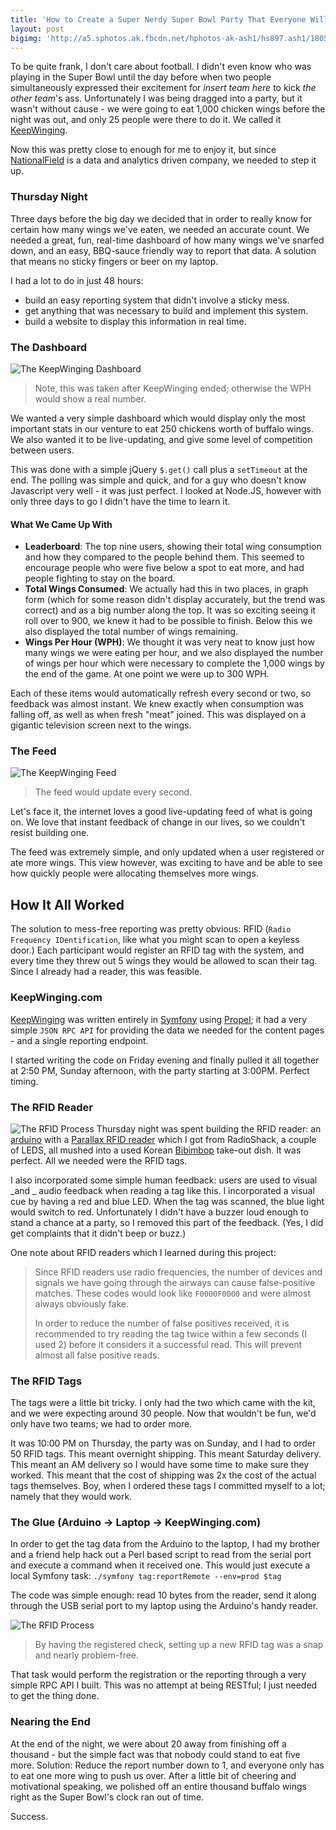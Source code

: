```yaml
---
title: 'How to Create a Super Nerdy Super Bowl Party That Everyone Will Love or: RFID + 1,000 Chicken Wings (Wait... What?)'
layout: post
bigimg: 'http://a5.sphotos.ak.fbcdn.net/hphotos-ak-ash1/hs897.ash1/180547_10150379207205371_731005370_16747401_756589_n.jpg'
---
```

To be quite frank, I don't care about football. I didn't even know who was playing in the Super Bowl until the day before when two people simultaneously expressed their excitement for _insert team here_ to kick _the other team_'s ass. Unfortunately I was being dragged into a party, but it wasn't without cause - we were going to eat 1,000 chicken wings before the night was out, and only 25 people were there to do it. We called it [KeepWinging](http://keepwinging.com).

Now this was pretty close to enough for me to enjoy it, but since [NationalField](http://nationalfield.org) is a data and analytics driven company, we needed to step it up.

### Thursday Night
Three days before the big day we decided that in order to really know for certain how many wings we've eaten, we needed an accurate count. We needed a great, fun, real-time dashboard of how many wings we've snarfed down, and an easy, BBQ-sauce friendly way to report that data. A solution that means no sticky fingers or beer on my laptop.

I had a lot to do in just 48 hours:

- build an easy reporting system that didn't involve a sticky mess.
- get anything that was necessary to build and implement this system.
- build a website to display this information in real time.

### The Dashboard
![The KeepWinging Dashboard](/resources/2011-02-11-dashboard.png)
> Note, this was taken after KeepWinging ended; otherwise the WPH would show a real number.

We wanted a very simple dashboard which would display only the most important stats in our venture to eat 250 chickens worth of buffalo wings. We also wanted it to be live-updating, and give some level of competition between users.

This was done with a simple jQuery `$.get()` call plus a `setTimeout` at the end. The polling was simple and quick, and for a guy who doesn't know Javascript very well - it was just perfect. I looked at Node.JS, however with only three days to go I didn't have the time to learn it.

#### What We Came Up With
- **Leaderboard**: The top nine users, showing their total wing consumption and how they compared to the people behind them. This seemed to encourage people who were five below a spot to eat more, and had people fighting to stay on the board.
- **Total Wings Consumed**: We actually had this in two places, in graph form (which for some reason didn't display accurately, but the trend was correct) and as a big number along the top. It was so exciting seeing it roll over to 900, we knew it had to be possible to finish. Below this we also displayed the total number of wings remaining.
- **Wings Per Hour (WPH)**: We thought it was very neat to know just how many wings we were eating per hour, and we also displayed the number of wings per hour which were necessary to complete the 1,000 wings by the end of the game. At one point we were up to 300 WPH.

Each of these items would automatically refresh every second or two, so feedback was almost instant. We knew exactly when consumption was falling off, as well as when fresh "meat" joined. This was displayed on a gigantic television screen next to the wings.

### The Feed
![The KeepWinging Feed](/resources/2011-02-11-feed.png)
> The feed would update every second.

Let's face it, the internet loves a good live-updating feed of what is going on. We love that instant feedback of change in our lives, so we couldn't resist building one.

The feed was extremely simple, and only updated when a user registered or ate more wings. This view however, was exciting to have and be able to see how quickly people were allocating themselves more wings.

## How It All Worked
The solution to mess-free reporting was pretty obvious: RFID (`Radio Frequency IDentification`, like what you might scan to open a keyless door.) Each participant would register an RFID tag with the system, and every time they threw out 5 wings they would be allowed to scan their tag. Since I already had a reader, this was feasible.

### KeepWinging.com
[KeepWinging](http://keepwinging.com) was written entirely in [Symfony](http://symfony-project.org) using [Propel](http://www.propelorm.org); it had a very simple `JSON RPC API` for providing the data we needed for the content pages - and a single reporting endpoint.

I started writing the code on Friday evening and finally pulled it all together at 2:50 PM, Sunday afternoon, with the party starting at 3:00PM. Perfect timing.

### The RFID Reader
![The RFID Process](/resources/2011-02-11-rfid-reader.png)
Thursday night was spent building the RFID reader: an [arduino](http://www.sparkfun.com/products/9950) with a [Parallax RFID reader](http://www.radioshack.com/product/index.jsp?productId=2906723) which I got from RadioShack, a couple of LEDS, all mushed into a used Korean [Bibimbop](http://en.wikipedia.org/wiki/Bibimbap) take-out dish. It was perfect. All we needed were the RFID tags.

I also incorporated some simple human feedback: users are used to visual _and _ audio feedback when reading a tag like this. I incorporated a visual cue
by having a red and blue LED. When the tag was scanned, the blue light would switch to red. Unfortunately I didn't have a buzzer loud enough to stand a chance at a party, so I removed this part of the feedback. (Yes, I did get complaints that it didn't beep or buzz.)

One note about RFID readers which I learned during this project:
> Since RFID readers use radio frequencies, the number of devices and signals we have going through the airways can cause false-positive matches. These codes would look like `F0000F0000` and were almost always obviously fake.
> 
> In order to reduce the number of false positives received, it is recommended to try reading the tag twice within a few seconds (I used 2) before it considers it a successful read. This will prevent almost all false positive reads.

### The RFID Tags
The tags were a little bit tricky. I only had the two which came with the kit, and we were expecting around 30 people. Now that wouldn't be fun, we'd only have two teams; we had to order more.

It was 10:00 PM on Thursday, the party was on Sunday, and I had to order 50 RFID tags. This meant overnight shipping. This meant Saturday delivery. This meant an AM delivery so I would have some time to make sure they worked. This meant that the cost of shipping was 2x the cost of the actual tags themselves. Boy, when I ordered these tags I committed myself to a lot; namely that they would work.

### The Glue (Arduino -> Laptop -> KeepWinging.com)
In order to get the tag data from the Arduino to the laptop, I had my brother and a friend help hack out a Perl based script to read from the serial port and execute a command when it received one. This would just execute a local Symfony task: `./symfony tag:reportRemote --env=prod $tag`

The code was simple enough: read 10 bytes from the reader, send it along through the USB serial port to my laptop using the Arduino's handy reader.

![The RFID Process](/resources/2011-02-11-rfid-process.png)
> By having the registered check, setting up a new RFID tag was a snap and nearly problem-free.

That task would perform the registration or the reporting through a very simple RPC API I built. This was no attempt at being RESTful; I just needed to get the thing done.

### Nearing the End
At the end of the night, we were about 20 away from finishing off a thousand - but the simple fact was that nobody could stand to eat five more. Solution: Reduce the report number down to 1, and everyone only has to eat one more wing to push us over. After a little bit of cheering and motivational speaking, we polished off an entire thousand buffalo wings right as the Super Bowl's clock ran out of time.

Success.